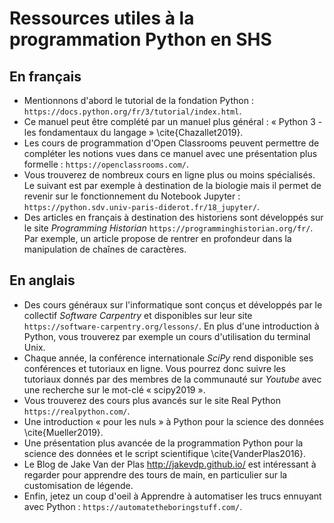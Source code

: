 # Ressources utiles à la programmation Python en SHS

## En français

- Mentionnons d'abord le tutorial de la fondation Python : `https://docs.python.org/fr/3/tutorial/index.html`.
- Ce manuel peut être complété par un manuel plus général : « Python 3 - les fondamentaux du langage » \cite{Chazallet2019}.
- Les cours de programmation d'Open Classrooms peuvent permettre de compléter les notions vues dans ce manuel avec une présentation plus formelle : `https://openclassrooms.com/`.
- Vous trouverez de nombreux cours en ligne plus ou moins spécialisés. Le suivant est par exemple à destination de la biologie mais il permet de revenir sur le fonctionnement du Notebook Jupyter : `https://python.sdv.univ-paris-diderot.fr/18_jupyter/`.
- Des articles en français à destination des historiens sont développés sur le site *Programming Historian* `https://programminghistorian.org/fr/`. Par exemple, un article propose de rentrer en profondeur dans la manipulation de chaînes de caractères.

## En anglais

- Des cours généraux sur l'informatique sont conçus et développés par le collectif *Software Carpentry* et disponibles sur leur site `https://software-carpentry.org/lessons/`. En plus d'une introduction à Python, vous trouverez par exemple un cours d'utilisation du terminal Unix.
- Chaque année, la conférence internationale *SciPy* rend disponible ses conférences et tutoriaux en ligne. Vous pourrez donc suivre les tutoriaux donnés par des membres de la communauté sur *Youtube* avec une recherche sur le mot-clé « scipy2019 ».
- Vous trouverez des cours plus avancés sur le site Real Python `https://realpython.com/`.
- Une introduction « pour les nuls » à Python pour la science des données \cite{Mueller2019}.
- Une présentation plus avancée de la programmation Python pour la science des données et le script scientifique \cite{VanderPlas2016}.
- Le Blog de Jake Van der Plas http://jakevdp.github.io/ est intéressant à regarder pour apprendre des tours de main, en particulier sur la customisation de légende.
- Enfin, jetez un coup d'oeil à Apprendre à automatiser les trucs ennuyant avec Python : `https://automatetheboringstuff.com/`.
